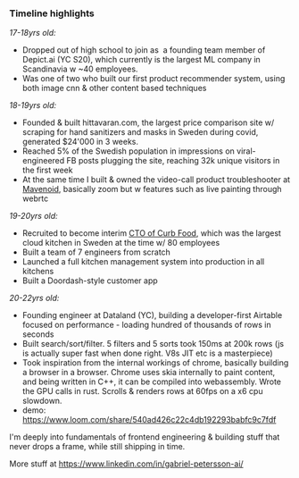 ### **Timeline highlights**

*17-18yrs old:*

-   Dropped out of high school to join as  a founding team member of Depict.ai (YC S20), which currently is the largest ML company in Scandinavia w ~40 employees. 
-   Was one of two who built our first product recommender system, using both image cnn & other content based techniques

*18-19yrs old:* 

-   Founded & built hittavaran.com, the largest price comparison site w/ scraping for hand sanitizers and masks in Sweden during covid, generated $24'000 in 3 weeks.
-   Reached 5% of the Swedish population in impressions on viral-engineered FB posts plugging the site, reaching 32k unique visitors in the first week
-   At the same time I built & owned the video-call product troubleshooter at [Mavenoid](https://techcrunch.com/2022/08/30/mavenoid-which-automates-technical-support-and-onboarding-for-hardware-companies-raises-30m/), basically zoom but w features such as live painting through webrtc

*19-20yrs old:*
-   Recruited to become interim <ins>CTO of Curb Food</ins>, which was the largest cloud kitchen in Sweden at the time w/ 80 employees
-   Built a team of 7 engineers from scratch 
-   Launched a full kitchen management system into production in all kitchens
-   Built a Doordash-style customer app

*20-22yrs old:* 
-   Founding engineer at Dataland (YC), building a developer-first Airtable focused on performance - loading hundred of thousands of rows in seconds
-   Built search/sort/filter. 5 filters and 5 sorts took 150ms at 200k rows (js is actually super fast when done right. V8s JIT etc is a masterpiece)
-   Took inspiration from the internal workings of chrome, basically building a browser in a browser. Chrome uses skia internally to paint content, and being written in C++, it can be compiled into webassembly. Wrote the GPU calls in rust. Scrolls & renders rows at 60fps on a x6 cpu slowdown.
-   demo: https://www.loom.com/share/540ad426c22c4db192293babfc9c7fdf

I'm deeply into fundamentals of frontend engineering & building stuff that never drops a frame, while still shipping in time.

More stuff at https://www.linkedin.com/in/gabriel-petersson-ai/

